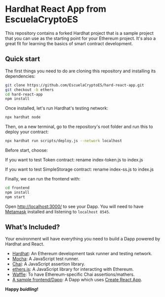 # Hardhat React App from EscuelaCryptoES

This repository contains a forked Hardhat project that is a sample project that 
you can use as the starting point for your Ethereum project. 
It's also a great fit for learning the basics of smart contract development.

## Quick start

The first things you need to do are cloning this repository and installing its
dependencies:

```sh
git clone https://github.com/EscuelaCryptoES/hard-react-app.git
git checkout -b ethers
cd hard-react-app
npm install
```

Once installed, let's run Hardhat's testing network:

```sh
npx hardhat node
```

Then, on a new terminal, go to the repository's root folder and run this to
deploy your contract:

```sh
npx hardhat run scripts/deploy.js --network localhost
```

Before start, choose:

If you want to test Token contract: rename index-token.js to index.js

If you want to test SimpleStorage contract: rename index-ss.js to index.js

Finally, we can run the frontend with:

```sh
cd frontend
npm install
npm start
```

Open [http://localhost:3000/](http://localhost:3000/) to see your Dapp. You will
need to have [Metamask](https://metamask.io) installed and listening to
`localhost 8545`.

## What’s Included?

Your environment will have everything you need to build a Dapp powered by Hardhat and React.

- [Hardhat](https://hardhat.org/): An Ethereum development task runner and testing network.
- [Mocha](https://mochajs.org/): A JavaScript test runner.
- [Chai](https://www.chaijs.com/): A JavaScript assertion library.
- [ethers.js](https://docs.ethers.io/ethers.js/html/): A JavaScript library for interacting with Ethereum.
- [Waffle](https://github.com/EthWorks/Waffle/): To have Ethereum-specific Chai assertions/mathers.
- [A sample frontend/Dapp](./frontend): A Dapp which uses [Create React App](https://github.com/facebook/create-react-app).

**Happy _buidling_!**
